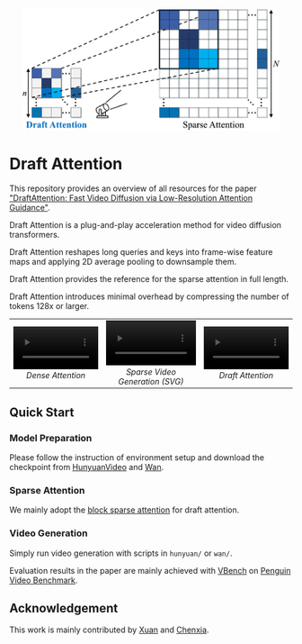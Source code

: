 
<p align="center">
  <img src="./assets/draft-attention.png" width="459"/>
</p>

# Draft Attention

This repository provides an overview of all resources for the paper 
["DraftAttention: Fast Video Diffusion via Low-Resolution Attention Guidance"]().


Draft Attention is a plug-and-play acceleration method for video diffusion transformers.

Draft Attention reshapes long queries and keys into frame-wise feature maps and applying 2D average pooling to downsample them.

Draft Attention provides the reference for the sparse attention in full length.

Draft Attention introduces minimal overhead by compressing the number of tokens 128x or larger.



<table>
  <tr>
    <td align="center" width="300">
      <video src="./assets/demo-building-dense.mp4" controls width="100%"></video>
      <br><em>Dense Attention </em>
    </td>
    <td align="center" width="300">
      <video src="./assets/demo-building-sp0.9-svg.mp4" controls width="100%"></video>
      <br><em>Sparse Video Generation (SVG)</em>
    </td>
    <td align="center" width="300">
      <video src="./assets/demo-building-sp0.9-ours.mp4" controls width="100%"></video>
      <br><em>Draft Attention</em>
    </td>
  </tr>
</table>




## Quick Start

### Model Preparation
Please follow the instruction of environment setup and download the checkpoint from [HunyuanVideo](https://github.com/Tencent/HunyuanVideo) and [Wan](https://github.com/Wan-Video/Wan2.1).

### Sparse Attention
We mainly adopt the [block sparse attention](https://github.com/mit-han-lab/Block-Sparse-Attention) for draft attention.

### Video Generation
Simply run video generation with scripts in `hunyuan/` or `wan/`.

Evaluation results in the paper are mainly achieved with [VBench](https://github.com/Vchitect/VBench) on [Penguin Video Benchmark](https://github.com/Tencent/HunyuanVideo/blob/main/assets/PenguinVideoBenchmark.csv).


## Acknowledgement
This work is mainly contributed by [Xuan](https://shawnricecake.github.io) and [Chenxia](https://cxhan.com/).


